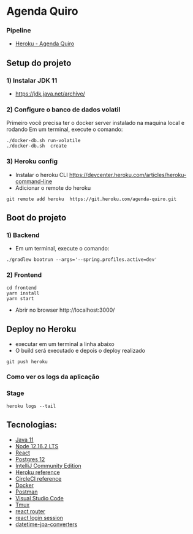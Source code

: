 # Agenda Quiro

### Pipeline
* [Heroku - Agenda Quiro](https://dashboard.heroku.com/apps/agenda-quiro)

## Setup do projeto

### 1) Instalar JDK 11
- https://jdk.java.net/archive/

### 2) Configure o banco de dados volatil
Primeiro você precisa ter o docker server instalado na maquina local e rodando
Em um terminal, execute o comando:

```shell script
./docker-db.sh run-volatile
./docker-db.sh  create
```

### 3) Heroku config
- Instalar o heroku CLI https://devcenter.heroku.com/articles/heroku-command-line
- Adicionar o remote do heroku
```shell script
git remote add heroku  https://git.heroku.com/agenda-quiro.git
```

## Boot do projeto

### 1) Backend
- Em um terminal, execute o comando:
```shell script
./gradlew bootrun --args='--spring.profiles.active=dev'
```

### 2) Frontend

```shell
cd frontend
yarn install
yarn start
```

- Abrir no browser http://localhost:3000/

## Deploy no Heroku
- executar em um terminal a linha abaixo
- O build será executado e depois o deploy realizado
```shell script
git push heroku
```

### Como ver os logs da aplicação

### Stage
```
heroku logs --tail
```

## Tecnologias:
- [Java 11](https://www.oracle.com/java/technologies/javase-jdk11-downloads.html)
- [Node 12.16.2 LTS](https://nodejs.org/en/download/)
- [React](https://reactjs.org/docs/getting-started.html)
- [Postgres 12](https://www.postgresql.org/download/)
- [IntelliJ Community Edition](https://www.jetbrains.com/idea/download/)
- [Heroku reference](https://devcenter.heroku.com/categories/reference)
- [CircleCI reference](https://circleci.com/docs/2.0/getting-started/#section=getting-started)
- [Docker](https://www.docker.com/get-started)
- [Postman](https://www.postman.com/downloads/)
- [Visual Studio Code](https://code.visualstudio.com/download)
- [Tmux](https://github.com/tmux/tmux/wiki)
- [react router](https://reactrouter.com/web/guides/quick-start)
- [react login session](https://github.com/rocketseat-content/blog-adonis-reactjs-react-native-airbnb-web/tree/parte-8)
- [datetime-jpa-converters](https://github.com/perceptron8/datetime-jpa/tree/master/src/main/java/com/github/perceptron8/datetime/jpa)


